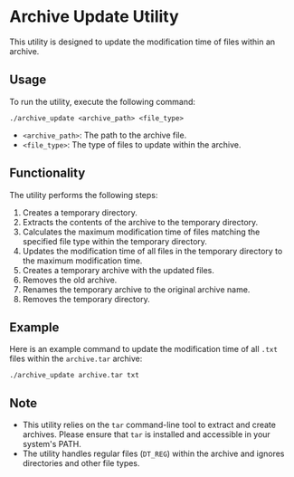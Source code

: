 # Archive Update Utility

This utility is designed to update the modification time of files within an archive.

## Usage

To run the utility, execute the following command:

```./archive_update <archive_path> <file_type>```

- `<archive_path>`: The path to the archive file.
- `<file_type>`: The type of files to update within the archive.

## Functionality

The utility performs the following steps:

1. Creates a temporary directory.
2. Extracts the contents of the archive to the temporary directory.
3. Calculates the maximum modification time of files matching the specified file type within the temporary directory.
4. Updates the modification time of all files in the temporary directory to the maximum modification time.
5. Creates a temporary archive with the updated files.
6. Removes the old archive.
7. Renames the temporary archive to the original archive name.
8. Removes the temporary directory.

## Example

Here is an example command to update the modification time of all `.txt` files within the `archive.tar` archive:

```./archive_update archive.tar txt```

## Note

- This utility relies on the `tar` command-line tool to extract and create archives. Please ensure that `tar` is installed and accessible in your system's PATH.
- The utility handles regular files (`DT_REG`) within the archive and ignores directories and other file types.
